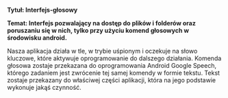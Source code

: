 <b>Tytuł: Interfejs-głosowy</b>

<b>Temat: Interfejs pozwalający na dostęp do plików i folderów oraz poruszaniu się w nich, tylko przy użyciu komend głosowych w środowisku android.</b>

Nasza aplikacja działa w tle, w trybie uśpionym i oczekuje na słowo kluczowe, które aktywuje oprogramowanie do dalszego działania.
Komenda głosowa zostaje przekazana do oprogramowania Android Google Speech, którego zadaniem jest zwrócenie tej samej komendy w formie tekstu. Tekst zostaje przekazany do właściwej części aplikacji, która na jego podstawie wykonuje jakąś czynność.










